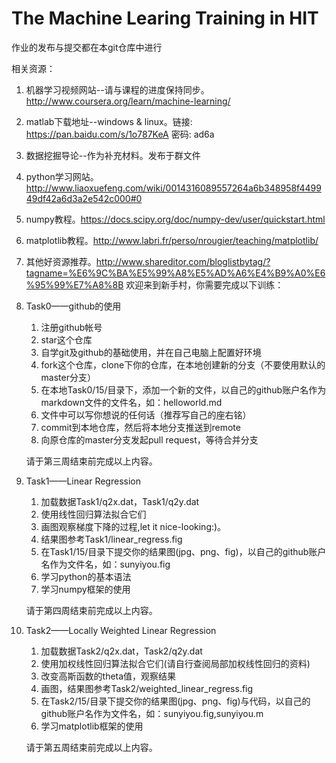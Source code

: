 # The Machine Learing Training in HIT

作业的发布与提交都在本git仓库中进行

相关资源：

1. 机器学习视频网站--请与课程的进度保持同步。http://www.coursera.org/learn/machine-learning/
2. matlab下载地址--windows & linux。链接: https://pan.baidu.com/s/1o787KeA 密码: ad6a
3. 数据挖掘导论--作为补充材料。发布于群文件
4. python学习网站。http://www.liaoxuefeng.com/wiki/0014316089557264a6b348958f449949df42a6d3a2e542c000#0
5. numpy教程。https://docs.scipy.org/doc/numpy-dev/user/quickstart.html
6. matplotlib教程。http://www.labri.fr/perso/nrougier/teaching/matplotlib/
7. 其他好资源推荐。http://www.shareditor.com/bloglistbytag/?tagname=%E6%9C%BA%E5%99%A8%E5%AD%A6%E4%B9%A0%E6%95%99%E7%A8%8B
欢迎来到新手村，你需要完成以下训练：

1. Task0——github的使用
	1. 注册github帐号
	2. star这个仓库
	3. 自学git及github的基础使用，并在自己电脑上配置好环境
	4. fork这个仓库，clone下你的仓库，在本地创建新的分支（不要使用默认的master分支）
	5. 在本地Task0/15/目录下，添加一个新的文件，以自己的github账户名作为markdown文件的文件名，如：helloworld.md
	6. 文件中可以写你想说的任何话（推荐写自己的座右铭）
	7. commit到本地仓库，然后将本地分支推送到remote
	8. 向原仓库的master分支发起pull request，等待合并分支

	请于第三周结束前完成以上内容。



2. Task1——Linear Regression
	1. 加载数据Task1/q2x.dat，Task1/q2y.dat
	2. 使用线性回归算法拟合它们
	3. 画图观察梯度下降的过程,let it nice-looking:)。
	4. 结果图参考Task1/linear_regress.fig
	5. 在Task1/15/目录下提交你的结果图(jpg、png、fig)，以自己的github账户名作为文件名，如：sunyiyou.fig
	6. 学习python的基本语法
	7. 学习numpy框架的使用

	请于第四周结束前完成以上内容。


3. Task2——Locally Weighted Linear Regression
	1. 加载数据Task2/q2x.dat，Task2/q2y.dat
	2. 使用加权线性回归算法拟合它们(请自行查阅局部加权线性回归的资料)  
	3. 改变高斯函数的theta值，观察结果
	4. 画图，结果图参考Task2/weighted_linear_regress.fig
	5. 在Task2/15/目录下提交你的结果图(jpg、png、fig)与代码，以自己的github账户名作为文件名，如：sunyiyou.fig,sunyiyou.m
	6. 学习matplotlib框架的使用

	请于第五周结束前完成以上内容。
